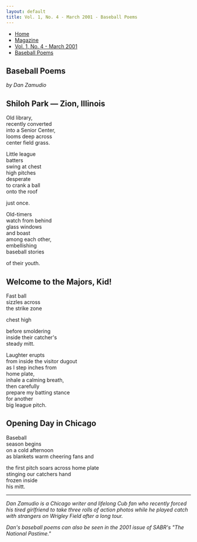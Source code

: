 ```yaml
---
layout: default
title: Vol. 1, No. 4 - March 2001 - Baseball Poems
---
```

<nav class="breadcrumb" aria-label="breadcrumbs">
  <ul>
    <li><a href="{{ site.url }}{{ site.baseurl }}/index.html">Home</a></li>
    <li><a href="../magazine-home.html">Magazine</a></li>
    <li><a href="bi_vol_1_no_4_home.html">Vol. 1, No. 4 - March 2001</a></li>
    <li class="is-active"><a href="#" aria-current="page">Baseball Poems</a></li>
  </ul>
</nav>

<section class="storycontent">
  <h1>Baseball Poems</h1>
  <p><em>by Dan Zamudio</em></p>

  <h2>Shiloh Park &mdash; Zion, Illinois</h2>

  <p>
    Old library,<br />
    recently converted<br />
    into a Senior Center,<br />
    looms deep across<br />
    center field grass.
  </p>

  <p>
    Little league<br />
    batters<br />
    swing at chest<br />
    high pitches<br />
    desperate<br />
    to crank a ball<br />
    onto the roof
  </p>

  <p>
    just once.
  </p>

  <p>
    Old-timers<br />
    watch from behind<br />
    glass windows<br />
    and boast<br />
    among each other,<br />
    embellishing<br />
    baseball stories
  </p>

  <p>
    of their youth.
  </p>

  <h2>Welcome to the Majors, Kid!</h2>

  <p>
    Fast ball<br />
    sizzles across<br />
    the strike zone
  </p>

  <p>
    chest high
  </p>

  <p>
    before smoldering<br />
    inside their catcher's<br />
    steady mitt.
  </p>

  <p>
    Laughter erupts<br />
    from inside the visitor dugout<br />
    as I step inches from<br />
    home plate,<br />
    inhale a calming breath,<br />
    then carefully<br />
    prepare my batting stance<br />
    for another<br />
    big league pitch.
  </p>

  <h2>Opening Day in Chicago</h2>

  <p>
    Baseball<br />
    season begins<br />
    on a cold afternoon<br />
    as blankets warm cheering fans and
  </p>

  <p>
    the first pitch soars across home plate<br />
    stinging our catchers hand<br />
    frozen inside<br />
    his mitt.
  </p>

  <hr />

  <p>
    <em>Dan Zamudio is a Chicago writer and lifelong Cub fan who recently forced his tired girlfriend to take three
    rolls of action photos while he played catch with strangers on Wrigley Field after a long tour.</em>
  </p>

  <p>
    <em>Dan's baseball poems can also be seen in the 2001 issue of SABR's "The National Pastime."</em>
  </p>

</section>
